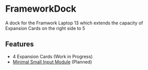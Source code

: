 # FrameworkDock

A dock for the Framwork Laptop 13 which extends the capacity of Expansion Cards on the right side to 5

## Features

- 4 Expansion Cards (Work in Progress)
- [Minimal Small Input Module](https://github.com/FrameworkComputer/InputModules/tree/main/Electrical/MinimalSmallInputModule) (Planned)
